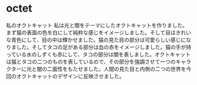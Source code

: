 # octet
私のオクトキャット
私は光と闇をテーマにしたオクトキャットを作りました。まず猫の表面の色を白にして純粋な感じをイメージしました。そして目はきれいな青色にして、目の中は輝かせました。猫の見た目の部分は可愛らしい感じになりました。そしてタコの足がある部分は血の赤をイメージしました。猫の手が持っている水のしずくも赤にして、タコの部分は闇を表しました。オクトキャットは猫とタコの二つのものを表しているので、その部分を強調させて一つのキャラクターに光と闇の二面性をもたせました。人間の見た目と内側の二つの世界を今回のオクトキャットのデザインに反映させました。
